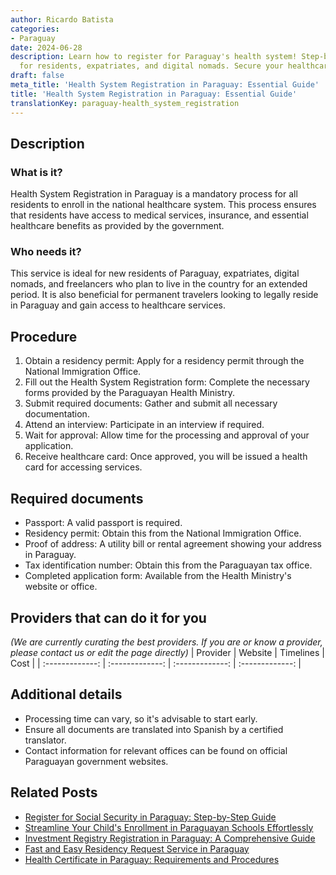 ```yaml
---
author: Ricardo Batista
categories:
- Paraguay
date: 2024-06-28
description: Learn how to register for Paraguay's health system! Step-by-step guide
  for residents, expatriates, and digital nomads. Secure your healthcare benefits.
draft: false
meta_title: 'Health System Registration in Paraguay: Essential Guide'
title: 'Health System Registration in Paraguay: Essential Guide'
translationKey: paraguay-health_system_registration
---
```



## Description
### What is it?
Health System Registration in Paraguay is a mandatory process for all residents to enroll in the national healthcare system. This process ensures that residents have access to medical services, insurance, and essential healthcare benefits as provided by the government.

### Who needs it?
This service is ideal for new residents of Paraguay, expatriates, digital nomads, and freelancers who plan to live in the country for an extended period. It is also beneficial for permanent travelers looking to legally reside in Paraguay and gain access to healthcare services.

## Procedure

1. Obtain a residency permit: Apply for a residency permit through the National Immigration Office.
2. Fill out the Health System Registration form: Complete the necessary forms provided by the Paraguayan Health Ministry.
3. Submit required documents: Gather and submit all necessary documentation.
4. Attend an interview: Participate in an interview if required.
5. Wait for approval: Allow time for the processing and approval of your application.
6. Receive healthcare card: Once approved, you will be issued a health card for accessing services.


## Required documents

- Passport: A valid passport is required.
- Residency permit: Obtain this from the National Immigration Office.
- Proof of address: A utility bill or rental agreement showing your address in Paraguay.
- Tax identification number: Obtain this from the Paraguayan tax office.
- Completed application form: Available from the Health Ministry's website or office.


## Providers that can do it for you
_(We are currently curating the best providers. If you are or know a provider, please contact us or edit the page directly)_
| Provider        |     Website     |     Timelines    |       Cost      |
| :-------------: | :-------------: |  :-------------: | :-------------: |

## Additional details

- Processing time can vary, so it's advisable to start early.
- Ensure all documents are translated into Spanish by a certified translator.
- Contact information for relevant offices can be found on official Paraguayan government websites.




## Related Posts

- [Register for Social Security in Paraguay: Step-by-Step Guide](https://tramitit.com/guides/paraguay/social_security_registration/)
- [Streamline Your Child's Enrollment in Paraguayan Schools Effortlessly](https://tramitit.com/guides/paraguay/educational_system_registration/)
- [Investment Registry Registration in Paraguay: A Comprehensive Guide](https://tramitit.com/guides/paraguay/investment_registry_registration/)
- [Fast and Easy Residency Request Service in Paraguay](https://tramitit.com/guides/paraguay/residency_request/)
- [Health Certificate in Paraguay: Requirements and Procedures](https://tramitit.com/guides/paraguay/health_certificate/)
